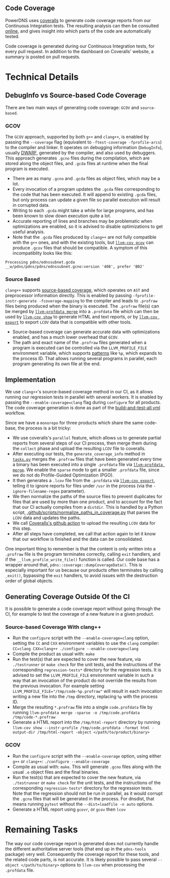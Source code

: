 Code Coverage
-------------

PowerDNS uses [coveralls](https://coveralls.io/) to generate code coverage reports from our Continuous Integration tests. The resulting analysis can then be consulted [online](https://coveralls.io/github/PowerDNS/pdns), and gives insight into which parts of the code are automatically tested.

Code coverage is generated during our Continuous Integration tests, for every pull request. In addition to the dashboard on Coveralls' website, a summary is posted on pull requests.

# Technical Details

## DebugInfo vs Source-based Code Coverage

There are two main ways of generating code coverage: `GCOV` and `source-based`.

### GCOV

The `GCOV` approach, supported by both `g++` and `clang++`, is enabled by passing the `--coverage` flag (equivalent to `-ftest-coverage -fprofile-arcs`) to the compiler and linker. It operates on debugging information (`DebugInfo`), usually [DWARF](https://dwarfstd.org/), generated by the compiler, and also used by debuggers.
This approach generates `.gcno` files during the compilation, which are stored along the object files, and `.gcda` files at runtime when the final program is executed.

* There are as many `.gcno` and `.gcda` files as object files, which may be a lot.
* Every invocation of a program updates the `.gcda` files corresponding to the code that has been executed. It will append to existing `.gcda` files, but only process can update a given file so parallel execution will result in corrupted data.
* Writing to each `.gcda` might take a while for large programs, and has been known to slow down execution quite a lot.
* Accurate reporting of lines and branches may be problematic when optimizations are enabled, so it is advised to disable optimizations to get useful analysis.
* Note that the `.gcda` files produced by `clang++` are not fully compatible with the `g++` ones, and with the existing tools, but [`llvm-cov gcov`](https://llvm.org/docs/CommandGuide/llvm-cov.html#llvm-cov-gcov) can produce `.gcov` files that should be compatible. A symptom of this incompatiblity looks like this:

```
Processing pdns/ednssubnet.gcda
__w/pdns/pdns/pdns/ednssubnet.gcno:version '408', prefer 'B02'
```

### Source Based

`clang++` supports [source-based coverage](https://clang.llvm.org/docs/SourceBasedCodeCoverage.html), which operates on `AST` and preprocessor information directly. This is enabled by passing `-fprofile-instr-generate -fcoverage-mapping` to the compiler and leads to `.profraw` files being produced when the binary is executed. 
The `.profraw` file(s) can be merged by [`llvm-profdata merge`](https://llvm.org/docs/CommandGuide/llvm-profdata.html#profdata-merge) into a `.profdata` file which can then be used by [`llvm-cov show`](https://llvm.org/docs/CommandGuide/llvm-cov.html#llvm-cov-show) to generate HTML and text reports, or by [`llvm-cov export`](https://llvm.org/docs/CommandGuide/llvm-cov.html#llvm-cov-export) to export `LCOV` data that is compatible with other tools.

* Source-based coverage can generate accurate data with optimizations enabled, and has a much lower overhead that `GCOV`.
* The path and exact name of the `.profraw` files generated when a program is executed can be controlled via the `LLVM_PROFILE_FILE` environment variable, which supports [patterns](https://clang.llvm.org/docs/SourceBasedCodeCoverage.html#running-the-instrumented-program) like `%p`, which expands to the process ID. That allows running several programs in parallel, each program generating its own file at the end.

## Implementation

We use `clang++`'s source-based coverage method in our CI, as it allows running our regression tests in parallel with several workers. It is enabled by passing the `--enable-coverage=clang` flag during `configure` for all products.
The code coverage generation is done as part of the [build-and-test-all.yml](https://github.com/PowerDNS/pdns/blob/master/.github/workflows/build-and-test-all.yml) workflow.

Since we have a `monorepo` for three products which share the same code-base, the process is a bit tricky:

* We use coveralls's `parallel` feature, which allows us to generate partial reports from several steps of our CI process, then merge them during the `collect` phase and upload the resulting `LCOV` file to coveralls.
* After executing our tests, the `generate_coverage_info` method in [`tasks.py`](https://github.com/PowerDNS/pdns/blob/master/tasks.py) merges the `.profraw` files that have been generated every time a binary has been executed into a single `.profdata` file via [`llvm-profdata merge`](https://llvm.org/docs/CommandGuide/llvm-profdata.html#profdata-merge). We enable the `sparse` mode to get a smaller `.profdata` file, since we do not do Profile-Guided Optimization (PGO).
* It then generates a `.lcov` file from the `.profdata` via [`llvm-cov export`](https://llvm.org/docs/CommandGuide/llvm-cov.html#llvm-cov-export), telling it to ignore reports for files under `/usr` in the process (via the `-ignore-filename-regex` parameter).
* We then normalize the paths of the source files to prevent duplicates for files that are used by more than one product, and to account for the fact that our CI actually compiles from a `distdir`. This is handled by a Python script, [.github/scripts/normalize_paths_in_coverage.py](https://github.com/PowerDNS/pdns/blob/master/.github/scripts/normalize_paths_in_coverage.py) that parses the `LCOV` data and updates the paths.
* We call [Coveralls's github action](https://github.com/coverallsapp/github-action) to upload the resulting `LCOV` data for this step.
* After all steps have completed, we call that action again to let it know that our workflow is finished and the data can be consolidated.

One important thing to remember is that the content is only written into a `.profraw` file is the program terminates correctly, calling `exit` handlers, and if the `__llvm_profile_write_file()` function is called. Our code base has a wrapper around that, `pdns::coverage::dumpCoverageData()`.
This is especially important for us because our products often terminates by calling `_exit()`, bypassing the `exit` handlers, to avoid issues with the destruction order of global objects.

## Generating Coverage Outside Of the CI

It is possible to generate a code coverage report without going through the CI, for example to test the coverage of a new feature in a given product.

### Source-based Coverage With clang++

* Run the `configure` script with the `--enable-coverage=clang` option, setting the `CC` and `CXX` environment variables to use the `clang` compiler: `CC=clang CXX=clang++ ./configure --enable-coverage=clang`
* Compile the product as usual with: `make`
* Run the test(s) that are expected to cover the new feature, via `./testrunner` or `make check` for the unit tests, and the instructions of the corresponding `regression-tests*` directory for the regression tests. It is advised to set the `LLVM_PROFILE_FILE` environment variable in such a way that an invocation of the product do not override the results from the previous invocation. For example setting `LLVM_PROFILE_FILE="/tmp/code-%p.profraw"` will result in each invocation writing a new file into the `/tmp` directory, replacing `%p` with the process ID.
* Merge the resulting `*.profraw` file into a single `code.profdata` file by running `llvm-profdata merge -sparse -o /tmp/code.profdata /tmp/code-*.profraw`
* Generate a HTML report into the `/tmp/html-report` directory by running `llvm-cov show --instr-profile /tmp/code.profdata -format html -output-dir /tmp/html-report -object </path/to/product/binary>`

### GCOV

* Run the `configure` script with the `--enable-coverage` option, using either `g++` or `clang++`: `./configure --enable-coverage`
* Compile as usual with: `make`. This will generate `.gcno` files along with the usual `.o` object files and the final binaries.
* Run the test(s) that are expected to cover the new feature, via `./testrunner` or `make check` for the unit tests, and the instructions of the corresponding `regression-tests*` directory for the regression tests. Note that the regression should not be run in parallel, as it would corrupt the `.gcna` files that will be generated in the process. For dnsdist, that means running `pytest` without the `--dist=loadfile -n auto` options.
* Generate a HTML report using `gcovr`, or `gcov` then `lcov`

# Remaining Tasks

The way our code coverage report is generated does not currently handle the different authoritative server tools (that end up in the `pdns-tools` package) very well. Consequently the coverage report for these tools, and the related code parts, is not accurate.
It is likely possible to pass several `--object </path/to/binary>` options to `llvm-cov` when processing the `.profdata` file.
